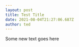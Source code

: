 ```yaml
---
layout: post
title: Test Title
date: 2021-08-04T21:27:06.687Z
author: ted
---
```

Some new text goes here